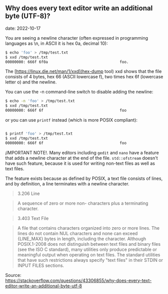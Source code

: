 
## Why does every text editor write an additional byte (UTF-8)?
date: 2022-10-17

You are seeing a newline character (often expressed in programming languages as \n, in ASCII it is hex 0a, decimal 10):

```bash
$ echo 'foo' > /tmp/test.txt
$ xxd /tmp/test.txt
00000000: 666f 6f0a                                foo.
```

The [https://linux.die.net/man/1/xxd](hex-dump tool) xxd shows that the file consists of 4 bytes, hex 66 (ASCII lowercase f), two times hex 6f (lowercase letter o) and the newline.

You can use the -n command-line switch to disable adding the newline:

```bash
$ echo -n 'foo' > /tmp/test.txt
$ xxd /tmp/test.txt
00000000: 666f 6f                                  foo
```


or you can use `printf` instead (which is more POSIX compliant):

```bash

$ printf 'foo' > /tmp/test.txt
$ xxd /tmp/test.txt
00000000: 666f 6f                                  foo
```


¡IMPORTANT NOTE!. Many editors including `gedit` and `nano` have a feature that adds a newline character at the end of the file. `std::ofstream` doesn't have such feature, because it is used for writing non-text files as well as text files.

The feature exists because as defined by POSIX, a text file consists of lines, and by definition, a line terminates with a newline character.



> 3.206 Line

> A sequence of zero or more non- <newline> characters plus a terminating <newline> character.

> 3.403 Text File

> A file that contains characters organized into zero or more lines. The lines do not contain NUL characters and none can exceed {LINE_MAX} bytes in length, including the <newline> character. Although POSIX.1-2008 does not distinguish between text files and binary files (see the ISO C standard), many utilities only produce predictable or meaningful output when operating on text files. The standard utilities that have such restrictions always specify "text files" in their STDIN or INPUT FILES sections.



Source:\
<https://stackoverflow.com/questions/43306855/why-does-every-text-editor-write-an-additional-byte-utf-8>
